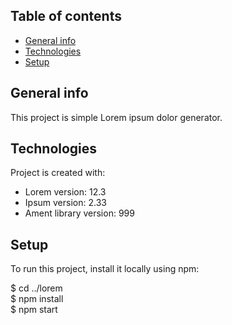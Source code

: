 ## Table of contents
* [General info](##general-info)
* [Technologies](##technologies)
* [Setup](##setup)

## General info
This project is simple Lorem ipsum dolor generator.

## Technologies
Project is created with:
* Lorem version: 12.3
* Ipsum version: 2.33
* Ament library version: 999

## Setup

To run this project, install it locally using npm:


$ cd ../lorem <br>
$ npm install <br>
$ npm start
